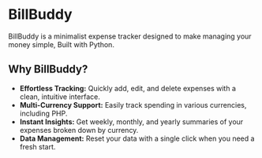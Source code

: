 # BillBuddy

BillBuddy is a minimalist expense tracker designed to make managing your money simple, Built with Python.

## Why BillBuddy?

- **Effortless Tracking:** Quickly add, edit, and delete expenses with a clean, intuitive interface.
- **Multi-Currency Support:** Easily track spending in various currencies, including PHP.
- **Instant Insights:** Get weekly, monthly, and yearly summaries of your expenses broken down by currency.
- **Data Management:** Reset your data with a single click when you need a fresh start.